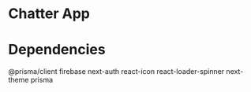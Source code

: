 # Chatter App

# Dependencies

@prisma/client firebase next-auth react-icon react-loader-spinner next-theme prisma
